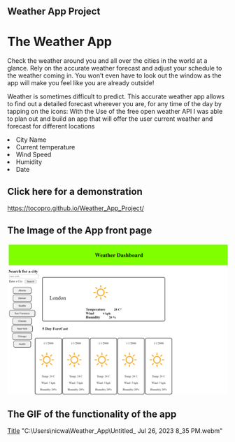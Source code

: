 ## Weather App Project
# The Weather App

Check the weather around you and all over the cities in the world at a glance. Rely on the accurate weather forecast and adjust your schedule to the weather coming in. You won’t even have to look out the window as the app will make you feel like you are already outside!

Weather is sometimes difficult to predict. This accurate weather app allows to find out a detailed forecast wherever you are, for any time of the day by tapping on the icons: With the Use of the free open weather API I was able to plan out and build an app that will offer the user current weather and forecast for different locations

<li>City Name</li>
<li>Current  temperature</li>
<li>Wind Speed</li>
<li>Humidity</li>
<li>Date</li>

## Click here for a demonstration

https://tocopro.github.io/Weather_App_Project/

## The Image of the App front page

![Alt text](image.png)


## The GIF of the functionality of the app

[Title](<../Downloads/Untitled_ Jul 26, 2023 8_35 PM.webm>)
"C:\Users\nicwa\Weather_App\Untitled_ Jul 26, 2023 8_35 PM.webm"

